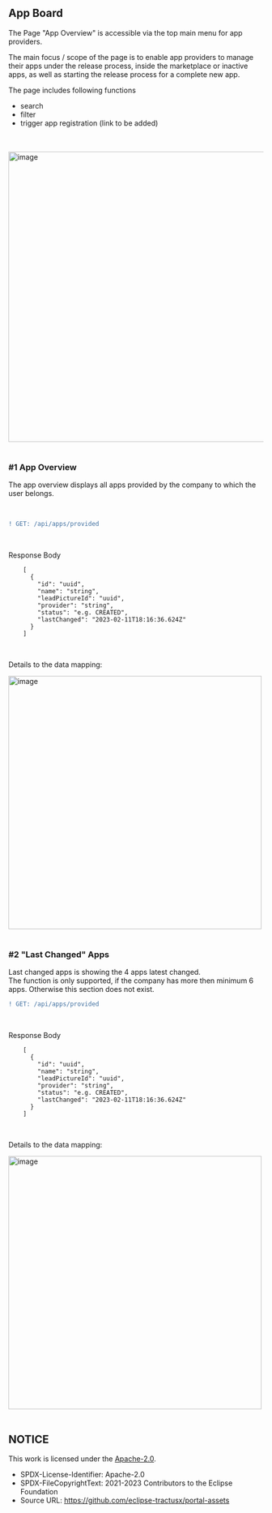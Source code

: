 ## App Board

The Page "App Overview" is accessible via the top main menu for app providers.

The main focus / scope of the page is to enable app providers to manage their apps under the release process, inside the marketplace or inactive apps, as well as starting the release process for a complete new app.

The page includes following functions

- search
- filter
- trigger app registration (link to be added)

<br>
<br>

<img width="573" alt="image" src="https://user-images.githubusercontent.com/94133633/211022275-11920588-0050-4034-af52-b0a869c0955b.png">

<br>
<br>

### #1 App Overview

The app overview displays all apps provided by the company to which the user belongs.

<br>

```diff
! GET: /api/apps/provided
```

<br>

Response Body

    	[
    	  {
    	    "id": "uuid",
    	    "name": "string",
    	    "leadPictureId": "uuid",
    	    "provider": "string",
    	    "status": "e.g. CREATED",
    	    "lastChanged": "2023-02-11T18:16:36.624Z"
    	  }
    	]

<br>

Details to the data mapping:

<img width="500" alt="image" src="https://user-images.githubusercontent.com/94133633/211022690-4da9e5ae-0993-4f03-a897-404c26baa0e5.png">

<br>
<br>

### #2 "Last Changed" Apps

Last changed apps is showing the 4 apps latest changed.
<br>
The function is only supported, if the company has more then minimum 6 apps. Otherwise this section does not exist.
<br>

```diff
! GET: /api/apps/provided
```

<br>

Response Body

    	[
    	  {
    	    "id": "uuid",
    	    "name": "string",
    	    "leadPictureId": "uuid",
    	    "provider": "string",
    	    "status": "e.g. CREATED",
    	    "lastChanged": "2023-02-11T18:16:36.624Z"
    	  }
    	]

<br>

Details to the data mapping:

<img width="500" alt="image" src="https://user-images.githubusercontent.com/94133633/211022578-320e2485-7dd0-4eca-b088-6656b4d4f0ec.png">

<br>
<br>

## NOTICE

This work is licensed under the [Apache-2.0](https://www.apache.org/licenses/LICENSE-2.0).

- SPDX-License-Identifier: Apache-2.0
- SPDX-FileCopyrightText: 2021-2023 Contributors to the Eclipse Foundation
- Source URL: https://github.com/eclipse-tractusx/portal-assets
